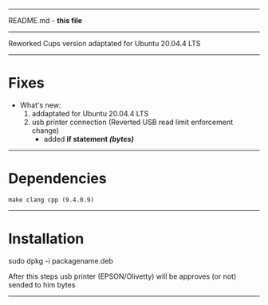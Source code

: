 ***
README.md - **this file**
***
Reworked Cups version adaptated for Ubuntu 20.04.4 LTS
***
# Fixes

 + What's new:
   1. addaptated for Ubuntu 20.04.4 LTS
   2. usb printer connection (Reverted USB read limit enforcement change)
        - added **if statement _(bytes)_**
***
# Dependencies

```
make clang cpp (9.4.0.9)
```
***
# Installation
sudo dpkg -i packagename.deb

After this steps usb printer (EPSON/Olivetty) will be approves (or not) sended to him bytes
***

